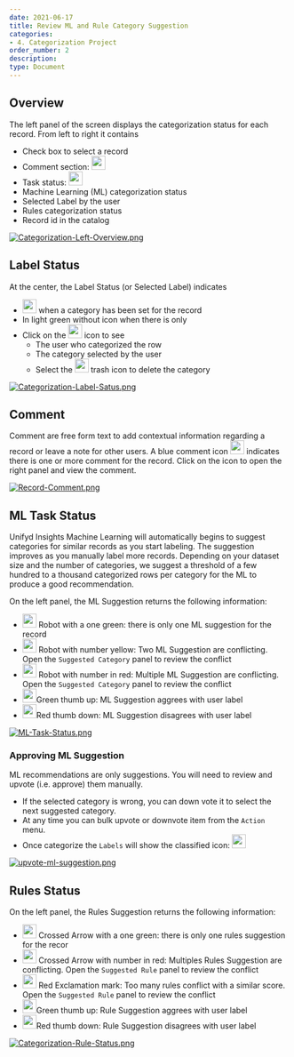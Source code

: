 ```yaml
---
date: 2021-06-17
title: Review ML and Rule Category Suggestion
categories:
- 4. Categorization Project
order_number: 2
description:
type: Document
---
```


## Overview 

The left panel of the screen displays the categorization status for each record.  From left to right it contains
* Check box to select a record
* Comment section: <img src="/user-documentation/images/comments-solid.svg" width="25" height="25"> 
* Task status: <img src="/user-documentation/images/list-solid.svg" width="25" height="25">
* Machine Learning (ML) categorization status
* Selected Label by the user
* Rules categorization status
* Record id in the catalog

[![Categorization-Left-Overview.png](/user-documentation/images/Categorization-Left-Overview.png)](/user-documentation/images/Categorization-Left-Overview.png)

## Label Status 

At the center, the Label Status (or Selected Label) indicates
*  <img src="/user-documentation/images/sitemap-solid.svg" width="25" height="25"> when a category has been set for the record
* In light green without icon when there is only 
* Click on the  <img src="/user-documentation/images/sitemap-solid.svg" width="25" height="25"> icon to see
  * The user who categorized the row
  * The category selected by the user
  * Select the  <img src="/user-documentation/images/trash-solid.svg" width="25" height="25"> trash icon to delete the category


[![Categorization-Label-Satus.png](/user-documentation/images/Categorization-Label-Satus.png)](/user-documentation/images/Categorization-Label-Satus.png)


## Comment

Comment are free form text to add contextual information regarding a record or leave a note for other users. A blue comment icon <img src="/user-documentation/images/comments-solid.svg" width="25" height="25"> indicates there is one or more comment for the record. Click on the icon to open the right panel and view the comment. 

[![Record-Comment.png](/user-documentation/images/Record-Comment.png)](/user-documentation/images/Record-Comment.png)

## ML Task Status

Unifyd Insights Machine Learning will automatically begins to suggest categories for similar records as you start labeling. The suggestion improves as you manually label more records. Depending on your dataset size and the number of categories, we suggest a threshold of a few hundred to a thousand categorized rows per category for the ML to produce a good recommendation. 

On the left panel, the ML Suggestion returns the following information:
* <img src="/user-documentation/images/android.svg" width="25" height="25"> Robot with a one green: there is only one ML suggestion for the record
* <img src="/user-documentation/images/android.svg" width="25" height="25"> Robot with number yellow: Two ML Suggestion are conflicting. Open the `Suggested Category` panel to review the conflict 
* <img src="/user-documentation/images/android.svg" width="25" height="25"> Robot with number in red: Multiple ML Suggestion are conflicting. Open the `Suggested Category` panel to review the conflict 
* <img src="/user-documentation/images/thumbs-up-solid.svg" width="25" height="25">Green thumb up: ML Suggestion aggrees with user label
* <img src="/user-documentation/images/thumbs-down-solid.svg" width="25" height="25">Red thumb down: ML Suggestion disagrees with user label

[![ML-Task-Status.png](/user-documentation/images/ML-Task-Status.png)](/user-documentation/images/ML-Task-Status.png)

### Approving ML Suggestion 

ML recommendations are only suggestions. You will need to review and upvote (i.e. approve) them manually.
* If the selected category is wrong, you can down vote it to select the next suggested category. 
* At any time you can bulk upvote or downvote item from the `Action` menu.
* Once categorize the `Labels` will show the classified icon: <img src="/user-documentation/images/sitemap-solid.svg" width="25" height="25">

[![upvote-ml-suggestion.png](/user-documentation/images/upvote-ml-suggestion.png)](/user-documentation/images/upvote-ml-suggestion.png)

## Rules Status 

On the left panel, the Rules Suggestion returns the following information:
* <img src="/user-documentation/images/random.svg" width="25" height="25"> Crossed Arrow with a one green: there is only one rules suggestion for the recor
* <img src="/user-documentation/images/random.svg" width="25" height="25"> Crossed Arrow with number in red: Multiples Rules Suggestion are conflicting. Open the `Suggested Rule` panel to review the conflict 
* <img src="/user-documentation/images/exclamation.svg" width="25" height="25"> Red Exclamation mark: Too many rules conflict with a similar score. Open the `Suggested Rule` panel to review the conflict 
* <img src="/user-documentation/images/thumbs-up-solid.svg" width="25" height="25">Green thumb up: Rule Suggestion aggrees with user label
* <img src="/user-documentation/images/thumbs-down-solid.svg" width="25" height="25">Red thumb down: Rule Suggestion disagrees with user label

[![Categorization-Rule-Status.png](/user-documentation/images/Categorization-Rule-Status.png)](/user-documentation/images/Categorization-Rule-Status.png)

